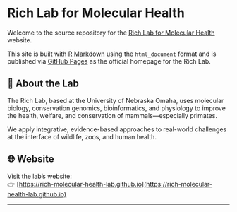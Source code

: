 # Rich Lab for Molecular Health

Welcome to the source repository for the [Rich Lab for Molecular Health](https://rich-molecular-health-lab.github.io) website.

This site is built with [R Markdown](https://rmarkdown.rstudio.com/) using the `html_document` format and is published via [GitHub Pages](https://pages.github.com) as the official homepage for the Rich Lab.

## 🔬 About the Lab

The Rich Lab, based at the University of Nebraska Omaha, uses molecular biology, conservation genomics, bioinformatics, and physiology to improve the health, welfare, and conservation of mammals—especially primates.

We apply integrative, evidence-based approaches to real-world challenges at the interface of wildlife, zoos, and human health.

## 🌐 Website

Visit the lab’s website:  
👉 [https://rich-molecular-health-lab.github.io](https://rich-molecular-health-lab.github.io)

---